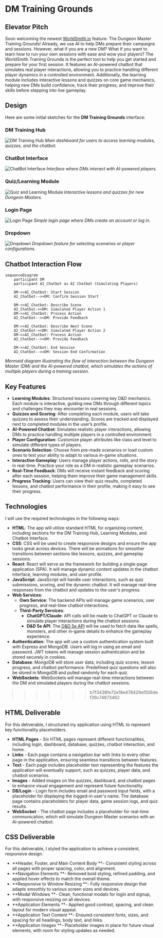 # DM Training Grounds

## Elevator Pitch
Soon welcoming the newest [WorldSmith.io](https://www.worldsmith.io/) feature: The Dungeon Master Training Grounds! Already, we use AI to help DMs prepare their campaigns and sessions. However, what if you are a new DM? What if you want to learn how to run your own sessions with ease and wow your players? The WorldSmith Training Grounds is the perfect tool to help you get started and prepare for your first session. It features an AI-powered chatbot that simulates real player interactions, allowing you to practice handling different player dynamics in a controlled environment. Additionally, the learning module includes interactive lessons and quizzes on core game mechanics, helping new DMs build confidence, track their progress, and improve their skills before stepping into live gameplay.

## Design
Here are some initial sketches for the **DM Training Grounds** interface:

### DM Training Hub
![DM Training Hub](./ReadMeImages/DM_Training_Grounds_Homepage.png)
*Main dashboard for users to access learning modules, quizzes, and the chatbot.*

### ChatBot Interface
![ChatBot Interface](./ReadMeImages/ChatBot.png)
*Interface where DMs interact with AI-powered players.*

### Quiz/Learning Module
![Quiz and Learning Module](./ReadMeImages/Quiz:Learning.png)
*Interactive lessons and quizzes for new Dungeon Masters.*

### Login Page
![Login Page](./ReadMeImages/Login.png)
*Simple login page where DMs create an account or log in.*

### Dropdown
![Dropdown](./ReadMeImages/Dropdown.png)
*Dropdown feature for selecting scenarios or player configurations.*

## Chatbot Interaction Flow

```mermaid
sequenceDiagram
    participant DM
    participant AI_Chatbot as AI Chatbot (Simulating Players)
    
    DM->>AI_Chatbot: Start Session
    AI_Chatbot-->>DM: Confirm Session Start
    
    DM->>AI_Chatbot: Describe Scene
    AI_Chatbot->>DM: Simulated Player Action 1
    DM->>AI_Chatbot: Process Action
    AI_Chatbot-->>DM: Provide Feedback
    
    DM->>AI_Chatbot: Describe Next Scene
    AI_Chatbot->>DM: Simulated Player Action 2
    DM->>AI_Chatbot: Process Action
    AI_Chatbot-->>DM: Provide Feedback

    DM->>AI_Chatbot: End Session
    AI_Chatbot-->>DM: Session End Confirmation
```
*Mermaid diagram illustrating the flow of interaction between the Dungeon Master (DM) and the AI-powered chatbot, which simulates the actions of multiple players during a training session.*

## Key Features
- **Learning Modules**: Structured lessons covering key D&D mechanics. Each module is interactive, guiding new DMs through different topics and challenges they may encounter in real sessions.
- **Quizzes and Scoring**: After completing each module, users will take quizzes to assess their understanding. Scores are tracked and displayed next to completed modules in the user’s profile.
- **AI-Powered Chatbot**: Simulates realistic player interactions, allowing DMs to practice handling multiple players in a controlled environment.
- **Player Configuration**: Customize player attributes like class and level to simulate different types of players.
- **Scenario Selection**: Choose from pre-made scenarios or load custom ones to test your ability to adapt to various in-game situations.
- **Interactive Gameplay**: Users manage player actions, rolls, and the story in real-time. Practice your role as a DM in realistic gameplay scenarios.
- **Real-Time Feedback**: DMs will receive instant feedback and scoring after each session, helping them improve their game management skills.
- **Progress Tracking**: Users can view their quiz results, completed lessons, and chatbot performance in their profile, making it easy to see their progress.

## Technologies
I will use the required technologies in the following ways:

- **HTML**: The app will utilize standard HTML for organizing content, including sections for the DM Training Hub, Learning Modules, and Chatbot Interface.
- **CSS**: CSS will be used to create responsive designs and ensure the app looks great across devices. There will be animations for smoother transitions between sections like lessons, quizzes, and gameplay sessions.
- **React**: React will serve as the framework for building a single-page application (SPA). It will manage dynamic content updates in the chatbot interface, learning modules, and user profile.
- **JavaScript**: JavaScript will handle user interactions, such as quiz submissions, scoring, and the dynamic chatbot. It will manage real-time responses from the chatbot and updates to the user's progress.
- **Web Services**:
  - **Own Service**: The backend APIs will manage game scenarios, user progress, and real-time chatbot interactions.
  - **Third-Party Services**:
    - **ChatGPT/Claude**: API calls will be made to ChatGPT or Claude to simulate player interactions during the chatbot sessions.
    - **D&D 5e API**: The [D&D 5e API](https://www.dnd5eapi.co/) will be used to fetch data like spells, monsters, and other in-game details to enhance the gameplay experience.
- **Authentication**: The app will use a custom authentication system built with Express and MongoDB. Users will log in using an email and password. JWT tokens will manage session authentication and be stored securely in cookies.
- **Database**: MongoDB will store user data, including quiz scores, lesson progress, and chatbot performance. Predefined quiz questions will also be stored in MongoDB and pulled randomly for each quiz.
- **WebSockets**: WebSockets will manage real-time interactions between the DM and simulated players during the chatbot sessions.
>>>>>>> b7f3438fe72e18e478429ef506def39c74873462



## HTML Deliverable  

For this deliverable, I structured my application using HTML to represent key functionality placeholders.

- **HTML Pages** - Six HTML pages represent different functionalities, including login, dashboard, database, quizzes, chatbot interaction, and home.
- **Links** - Each page contains a navigation bar with links to every other page in the application, ensuring seamless transitions between features.
- **Text** - Each page includes placeholder text representing the features the application will eventually support, such as quizzes, player data, and chatbot scenarios.
- **Images** - Added images on the quizzes, dashboard, and chatbot pages to enhance visual engagement and represent future functionality.
- **DB/Login** - Login form includes email and password input fields, with a placeholder for displaying the logged-in user's name. The database page contains placeholders for player data, game session logs, and quiz results.
- **WebSocket** - The chatbot page includes a placeholder for real-time communication, which will simulate Dungeon Master scenarios with an AI-powered chatbot.


## CSS Deliverable
For this deliverable, I styled the application to achieve a consistent, responsive design.

- **Header, Footer, and Main Content Body **- Consistent styling across all pages with proper spacing, color, and alignment.
- **Navigation Elements **- Removed bold styling, refined padding, and applied hover effects to match the overall theme.
- **Responsive to Window Resizing **- Fully responsive design that adapts smoothly to various screen sizes and devices.
- **Modal Windows **- Clean, functional modals for login and signup, with responsive resizing on all devices.
- **Application Elements **- Applied good contrast, spacing, and clean layout for modern visual appeal.
- **Application Text Content **- Ensured consistent fonts, sizes, and spacing for all headings, body text, and links.
- **Application Images **- Placeholder images in place for future visual elements, with room for styling updates as needed.